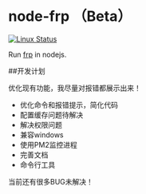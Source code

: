 # node-frp （Beta）


[![Linux Status](https://travis-ci.org/1021683053/node-frp.svg?branch=master)](https://travis-ci.org/1021683053/node-frp)


Run [frp](https://github.com/fatedier/frp) in nodejs.


##开发计划

优化现有功能，我尽量对报错都展示出来！

* 优化命令和报错提示，简化代码
* 配置缓存问题待解决
* 解决权限问题
* 兼容windows
* 使用PM2监控进程
* 完善文档
* 命令行工具

当前还有很多BUG未解决！